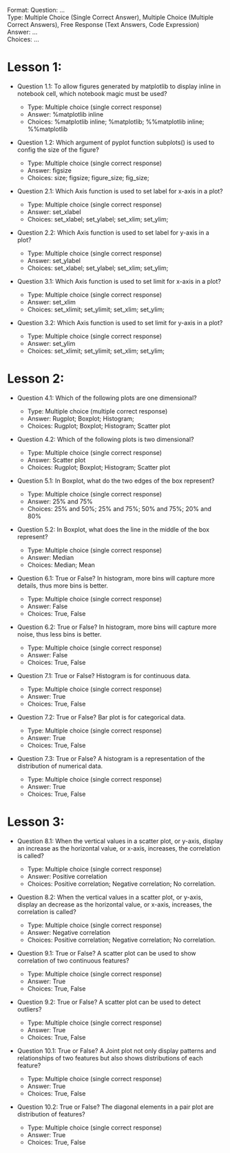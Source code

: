 Format:
Question: ...  
Type: Multiple Choice (Single Correct Answer),  Multiple Choice (Multiple Correct Answers), Free Response (Text Answers, Code Expression)
Answer: ...  
Choices: ...  

# Lesson 1:
- Question 1.1: To allow figures generated by matplotlib to display inline in notebook cell, which notebook magic must be used?
  - Type: Multiple choice (single correct response)
  - Answer: %matplotlib inline
  - Choices: %matplotlib inline; %matplotlib; %%matplotlib inline; %%matplotlib
- Question 1.2: Which argument of pyplot function subplots() is used to config the size of the figure?
  - Type: Multiple choice (single correct response)
  - Answer: figsize
  - Choices: size; figsize; figure_size; fig_size;


- Question 2.1: Which Axis function is used to set label for x-axis in a plot?
  - Type: Multiple choice (single correct response)
  - Answer: set_xlabel
  - Choices: set_xlabel; set_ylabel; set_xlim; set_ylim;
- Question 2.2: Which Axis function is used to set label for y-axis in a plot?
  - Type: Multiple choice (single correct response)
  - Answer: set_ylabel
  - Choices: set_xlabel; set_ylabel; set_xlim; set_ylim;
- Question 3.1: Which Axis function is used to set limit for x-axis in a plot?
  - Type: Multiple choice (single correct response)
  - Answer: set_xlim
  - Choices: set_xlimit; set_ylimit; set_xlim; set_ylim;
- Question 3.2: Which Axis function is used to set limit for y-axis in a plot?
  - Type: Multiple choice (single correct response)
  - Answer: set_ylim
  - Choices: set_xlimit; set_ylimit; set_xlim; set_ylim;

# Lesson 2:

- Question 4.1: Which of the following plots are one dimensional?
  - Type: Multiple choice (multiple correct response)
  - Answer: Rugplot; Boxplot; Histogram;
  - Choices: Rugplot; Boxplot; Histogram; Scatter plot
- Question 4.2: Which of the following plots is two dimensional?
  - Type: Multiple choice (single correct response)
  - Answer: Scatter plot
  - Choices: Rugplot; Boxplot; Histogram; Scatter plot

- Question 5.1: In Boxplot, what do the two edges of the box represent?
  - Type: Multiple choice (single correct response)
  - Answer: 25% and 75%
  - Choices: 25% and 50%; 25% and 75%; 50% and 75%; 20% and 80%  
- Question 5.2: In Boxplot, what does the line in the middle of the box represent?
  - Type: Multiple choice (single correct response)
  - Answer: Median
  - Choices: Median; Mean  

- Question 6.1: True or False? In histogram, more bins will capture more details, thus more bins is better.
  - Type: Multiple choice (single correct response)
  - Answer: False
  - Choices: True, False  
- Question 6.2: True or False? In histogram, more bins will capture more noise, thus less bins is better.
  - Type: Multiple choice (single correct response)
  - Answer: False
  - Choices: True, False  

- Question 7.1: True or False? Histogram is for continuous data.
  - Type: Multiple choice (single correct response)
  - Answer: True
  - Choices: True, False  
- Question 7.2: True or False? Bar plot is for categorical data.
  - Type: Multiple choice (single correct response)
  - Answer: True
  - Choices: True, False  
- Question 7.3: True or False? A histogram is a representation of the distribution of numerical data.
  - Type: Multiple choice (single correct response)
  - Answer: True
  - Choices: True, False  

# Lesson 3:
- Question 8.1: When the vertical values in a scatter plot, or y-axis, display an increase as the horizontal value, or x-axis, increases, the correlation is called?
  - Type: Multiple choice (single correct response)
  - Answer: Positive correlation
  - Choices: Positive correlation; Negative correlation; No correlation.  
- Question 8.2: When the vertical values in a scatter plot, or y-axis, display an decrease as the horizontal value, or x-axis, increases, the correlation is called?
  - Type: Multiple choice (single correct response)
  - Answer: Negative correlation
  - Choices: Positive correlation; Negative correlation; No correlation.

- Question 9.1: True or False? A scatter plot can be used to show correlation of two continuous features?
  - Type: Multiple choice (single correct response)
  - Answer: True
  - Choices: True, False  
- Question 9.2: True or False? A scatter plot can be used to detect outliers?
  - Type: Multiple choice (single correct response)
  - Answer: True
  - Choices: True, False  

- Question 10.1: True or False? A Joint plot not only display patterns and relationships of two features but also shows distributions of each feature?
  - Type: Multiple choice (single correct response)
  - Answer: True
  - Choices: True, False  
- Question 10.2: True or False? The diagonal elements in a pair plot are distribution of features?
  - Type: Multiple choice (single correct response)
  - Answer: True
  - Choices: True, False  
